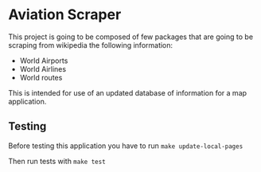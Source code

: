 # Aviation Scraper
 
This project is going to be composed of few packages that are
going to be scraping from wikipedia the following information:

- World Airports
- World Airlines
- World routes

This is intended for use of an updated database of information for a map application.

## Testing

Before testing this application you have to run `make update-local-pages`

Then run tests with `make test`